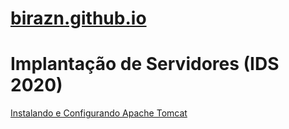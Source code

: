 # [birazn.github.io](https://birazn.github.io/)

# Implantação de Servidores (IDS 2020)



[Instalando e Configurando Apache Tomcat](https://github.com/birazn/IDS2020/blob/master/ApacheTomCat.md)

